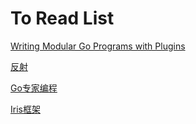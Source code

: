 # To Read List

[Writing Modular Go Programs with Plugins](https://medium.com/learning-the-go-programming-language/writing-modular-go-programs-with-plugins-ec46381ee1a9)

[反射](https://studygolang.com/articles/13178)

[Go专家编程](https://rainbowmango.gitbook.io/go/)

[Iris框架](https://studyiris.com/doc/)